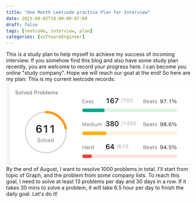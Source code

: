 ```yaml
---
title: "One Month Leetcode practice Plan for Interview"
date: 2023-08-02T18:00:00-07:00
draft: false
tags: [leetcode, interview, plan]
categories: [softwareEngineer]
---
```

This is a study plan to help myself to achieve my success of incoming interview. If you somehow find this blog and also have some study plan recently, you are welcome to record your progress here. I can become you online "study company". Hope we will reach our goal at the end!
So here are my plan:
This is my current leetcode records:
![Progress0802](/assets/leetcode0802.png "Progress0802")
By the end of August, I want to resolve 1000 problems in total. I'll start from topic of Graph, and the problem from some company lists.
To reach this goal, I need to solve at least 13 problems per day and 30 days in a row. 
If it takes 30 mins to solve a problem, it will take 6.5 hour per day to finish the daily goal.
Let's do it!